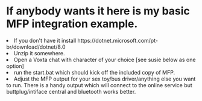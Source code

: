 <h1>If anybody wants it here is my basic MFP integration example.</h1>

<li>If you don't have it install https://dotnet.microsoft.com/pt-br/download/dotnet/8.0</li>
<li>Unzip it somewhere.</li>
<li>Open a Voxta chat with character of your choice [see susie below as one option]</li>
<li>run the start.bat which should kick off the included copy of MFP.</li>
<li>Adjust the MFP output for your sex toy/bus driver/anything else you want to run. There is a handy output which will connect to the online service but buttplug/intiface central and bluetooth works better.</li>

